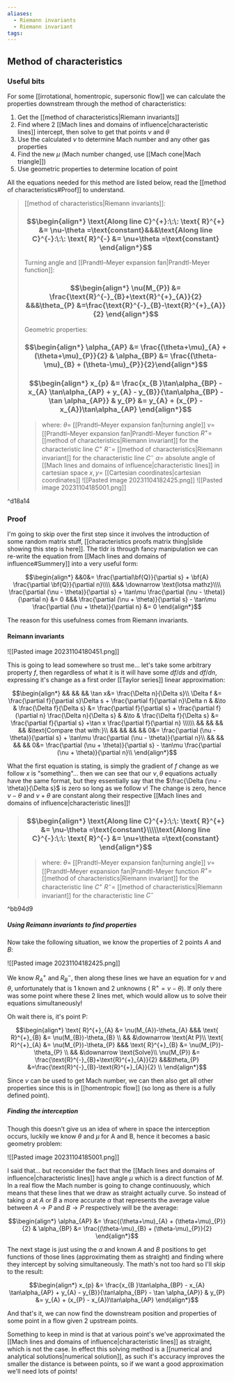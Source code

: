 ```yaml
---
aliases:
  - Riemann invariants
  - Riemann invariant
tags:
---
```


## Method of characteristics


### Useful bits

For some [[irrotational, homentropic, supersonic flow]] we can calculate the properties downstream through the method of characteristics:
1) Get the [[method of characteristics|Riemann invariants]]
2) Find where 2 [[Mach lines and domains of influence|characteristic lines]] intercept, then solve to get that points $\nu$ and $\theta$
3) Use the calculated $\nu$ to determine Mach number and any other gas properties
4) Find the new $\mu$ (Mach number changed, use [[Mach cone|Mach triangle]])
5) Use geometric properties to determine location of point

All the equations needed for this method are listed below, read the [[method of characteristics#Proof]] to understand.

> [[method of characteristics|Riemann invariants]]:
> ### $$\begin{align*}  \text{Along line C}^{+}:\:\: \text{ R}^{+} &= \nu-\theta =\text{constant}&&&\text{Along line C}^{-}:\:\: \text{ R}^{-} &= \nu+\theta =\text{constant}   \end{align*}$$
>  
> Turning angle and [[Prandtl–Meyer expansion fan|Prandtl-Meyer function]]:
> ### $$\begin{align*}  \nu(M_{P}) &=  \frac{\text{R}^{-}_{B}+\text{R}^{+}_{A}}{2} &&&\theta_{P} &=\frac{\text{R}^{-}_{B}-\text{R}^{+}_{A}}{2}   \end{align*}$$
> 
> Geometric properties:
> ### $$\begin{align*} \alpha_{AP} &= \frac{(\theta+\mu)_{A} + (\theta+\mu)_{P}}{2}  & \alpha_{BP} &= \frac{(\theta-\mu)_{B} + (\theta-\mu)_{P}}{2}\end{align*}$$
> ### $$\begin{align*}  x_{p} &= \frac{x_{B }\tan\alpha_{BP} - x_{A} \tan\alpha_{AP} + y_{A} - y_{B}}{\tan\alpha_{BP} - \tan \alpha_{AP}} & y_{P} &= y_{A} + (x_{P} - x_{A})\tan\alpha_{AP}   \end{align*}$$
> 
>> where:
>> $\theta=$ [[Prandtl–Meyer expansion fan|turning angle]]
>> $\nu=$ [[Prandtl–Meyer expansion fan|Prandtl-Meyer function 
>> $R^{+}=$ [[method of characteristics|Riemann invariant]] for the characteristic line $C^{+}$
>> $R^{-}=$ [[method of characteristics|Riemann invariant]] for the characteristic line $C^{-}$
>> $\alpha=$ absolute angle of [[Mach lines and domains of influence|characteristic lines]] in cartesian space
>> $x,y=$ [[Cartesian coordinates|cartesian coordinates]]
>> ![[Pasted image 20231104182425.png]]
>> ![[Pasted image 20231104185001.png]]
>> 

^d18a14

### Proof

I'm going to skip over the first step since it involves the introduction of some random matrix stuff, [[characteristics proofs matrix thing|slide showing this step is here]]. The tldr is through fancy manipulation we can re-write the equation from [[Mach lines and domains of influence#Summery]] into a very useful form:

$$\begin{align*}
&&0&= \frac{\partial\bf{Q}}{\partial s}   + \bf{A} \frac{\partial \bf{Q}}{\partial n}\\\\
&&& \downarrow \text{lotsa mathz}\\\\
\frac{\partial (\nu - \theta)}{\partial s} + \tan\mu \frac{\partial (\nu - \theta)}{\partial n} &= 0 &&& \frac{\partial (\nu + \theta)}{\partial s} - \tan\mu \frac{\partial (\nu + \theta)}{\partial n} &= 0
\end{align*}$$

 The reason for this usefulness comes from Riemann invariants.


#### Reimann invariants

![[Pasted image 20231104180451.png]]

This is going to lead somewhere so trust me... let's take some arbitrary property $f$, then regardless of what it is it will have some $df/ds$ and $df/dn$, expressing it's change as a first order [[Taylor series]] linear approximation:

$$\begin{align*}
&& && && \tan x&= \frac{\Delta n}{\Delta s}\\
\Delta f &= \frac{\partial f}{\partial s}\Delta s + \frac{\partial f}{\partial n}\Delta n & &\to & \frac{\Delta f}{\Delta s} &= \frac{\partial f}{\partial s}  + \frac{\partial f}{\partial n} \frac{\Delta n}{\Delta s} & &\to & \frac{\Delta f}{\Delta s} &= \frac{\partial f}{\partial s}  +\tan x \frac{\partial f}{\partial n} \\\\\\
&& && && && &\text{Compare that with:}\\
&& && && && 0&= \frac{\partial (\nu - \theta)}{\partial s} + \tan\mu \frac{\partial (\nu - \theta)}{\partial n}\\
&& && && && 0&= \frac{\partial (\nu + \theta)}{\partial s} - \tan\mu \frac{\partial (\nu + \theta)}{\partial n}\\
\end{align*}$$

What the first equation is stating, is simply the gradient of $f$ change as we follow $x$ is "something"... then we can see that our $\nu,\theta$ equations actually have the same format, but they essentially say that the $\frac{\Delta (\nu - \theta)}{\Delta s}$ is zero so long as we follow $\nu$! The change is zero, hence $\nu-\theta$ and $\nu+\theta$ are constant along their respective [[Mach lines and domains of influence|characteristic lines]]!


> ### $$\begin{align*}  \text{Along line C}^{+}:\:\: \text{ R}^{+} &= \nu-\theta =\text{constant}\\\\\text{Along line C}^{-}:\:\: \text{ R}^{-} &= \nu+\theta =\text{constant}   \end{align*}$$
>> where:
>> $\theta=$ [[Prandtl–Meyer expansion fan|turning angle]]
>> $\nu=$ [[Prandtl–Meyer expansion fan|Prandtl-Meyer function 
>> $R^{+}=$ [[method of characteristics|Riemann invariant]] for the characteristic line $C^{+}$
>> $R^{-}=$ [[method of characteristics|Riemann invariant]] for the characteristic line $C^{-}$

^bb94d9

##### Using Reimann invariants to find properties

Now take the following situation, we know the properties of 2 points $A$ and $B$:

![[Pasted image 20231104182425.png]]

We know $R^{+}_{A}$ and $R^{-}_{B}$, then along these lines we have an equation for $\nu$ and $\theta$, unfortunately that is 1 known and 2 unknowns ($\text{ R}^{+} = \nu-\theta$). If only there was some point where these 2 lines met, which would allow us to solve their equations simultaneously!

Oh wait there is, it's point P:

$$\begin{align*}
\text{ R}^{+}_{A} &= \nu(M_{A})-\theta_{A} &&& \text{ R}^{+}_{B} &= \nu(M_{B})-\theta_{B} \\
   && &\downarrow \text{At P}\\
\text{ R}^{+}_{A} &= \nu(M_{P})-\theta_{P} &&& \text{ R}^{+}_{B} &= \nu(M_{P})-\theta_{P} \\
   && &\downarrow \text{Solve}\\
 \nu(M_{P}) &=  \frac{\text{R}^{-}_{B}+\text{R}^{+}_{A}}{2} &&&\theta_{P} &=\frac{\text{R}^{-}_{B}-\text{R}^{+}_{A}}{2} \\
\end{align*}$$

Since $\nu$ can be used to get Mach number, we can then also get all other properties since this is in [[homentropic flow]] (so long as there is a fully defined point).

##### Finding the interception

Though this doesn't give us an idea of where in space the interception occurs, luckily we know $\theta$ and $\mu$ for A and B, hence it becomes a basic geometry problem:

![[Pasted image 20231104185001.png]]

I said that... but reconsider the fact that the [[Mach lines and domains of influence|characteristic lines]] have angle $\mu$ which is a direct function of $M$. In a real flow the Mach number is going to change continuously, which means that these lines that we draw as straight actually curve. So instead of taking $\alpha$ at $A$ or $B$ a more accurate $\alpha$ that represents the average value between $A\to P$ and $B\to P$ respectively will be the average:

$$\begin{align*}
\alpha_{AP} &= \frac{(\theta+\mu)_{A} + (\theta+\mu)_{P}}{2}  & \alpha_{BP} &= \frac{(\theta-\mu)_{B} + (\theta-\mu)_{P}}{2}
\end{align*}$$

The next stage is just using the $\alpha$ and known $A$ and $B$ positions to get functions of those lines (approximating them as straight) and finding where they intercept by solving simultaneously. The math's not too hard so I'll skip to the result:

$$\begin{align*}
x_{p} &= \frac{x_{B }\tan\alpha_{BP} - x_{A} \tan\alpha_{AP} + y_{A} - y_{B}}{\tan\alpha_{BP} - \tan \alpha_{AP}} & y_{P} &= y_{A} + (x_{P} - x_{A})\tan\alpha_{AP}
\end{align*}$$

And that's it, we can now find the downstream position and properties of some point in a flow given 2 upstream points. 

Something to keep in mind is that at various point's we've approximated the [[Mach lines and domains of influence|characteristic lines]] as straight, which is not the case. In effect this solving method is a [[numerical and analytical solutions|numerical solution]], as such it's accuracy improves the smaller the distance is between points, so if we want a good approximation we'll need lots of points!

